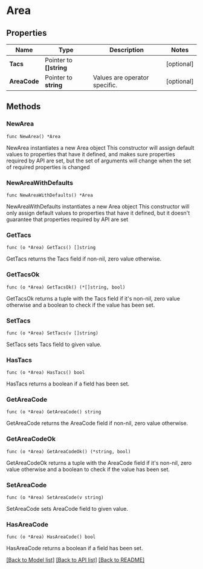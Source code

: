 # Area

## Properties

Name | Type | Description | Notes
------------ | ------------- | ------------- | -------------
**Tacs** | Pointer to **[]string** |  | [optional] 
**AreaCode** | Pointer to **string** | Values are operator specific. | [optional] 

## Methods

### NewArea

`func NewArea() *Area`

NewArea instantiates a new Area object
This constructor will assign default values to properties that have it defined,
and makes sure properties required by API are set, but the set of arguments
will change when the set of required properties is changed

### NewAreaWithDefaults

`func NewAreaWithDefaults() *Area`

NewAreaWithDefaults instantiates a new Area object
This constructor will only assign default values to properties that have it defined,
but it doesn't guarantee that properties required by API are set

### GetTacs

`func (o *Area) GetTacs() []string`

GetTacs returns the Tacs field if non-nil, zero value otherwise.

### GetTacsOk

`func (o *Area) GetTacsOk() (*[]string, bool)`

GetTacsOk returns a tuple with the Tacs field if it's non-nil, zero value otherwise
and a boolean to check if the value has been set.

### SetTacs

`func (o *Area) SetTacs(v []string)`

SetTacs sets Tacs field to given value.

### HasTacs

`func (o *Area) HasTacs() bool`

HasTacs returns a boolean if a field has been set.

### GetAreaCode

`func (o *Area) GetAreaCode() string`

GetAreaCode returns the AreaCode field if non-nil, zero value otherwise.

### GetAreaCodeOk

`func (o *Area) GetAreaCodeOk() (*string, bool)`

GetAreaCodeOk returns a tuple with the AreaCode field if it's non-nil, zero value otherwise
and a boolean to check if the value has been set.

### SetAreaCode

`func (o *Area) SetAreaCode(v string)`

SetAreaCode sets AreaCode field to given value.

### HasAreaCode

`func (o *Area) HasAreaCode() bool`

HasAreaCode returns a boolean if a field has been set.


[[Back to Model list]](../README.md#documentation-for-models) [[Back to API list]](../README.md#documentation-for-api-endpoints) [[Back to README]](../README.md)


